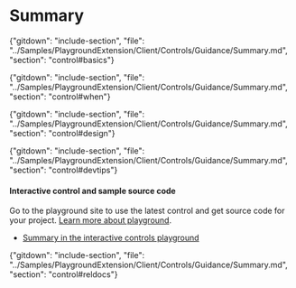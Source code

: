 ﻿# Summary

{"gitdown": "include-section", "file": "../Samples/PlaygroundExtension/Client/Controls/Guidance/Summary.md", "section": "control#basics"}

<!-- TODO get an IMAGE to embed here -->

<!-- TODO get an SAMPLE CODE to embed here -->

{"gitdown": "include-section", "file": "../Samples/PlaygroundExtension/Client/Controls/Guidance/Summary.md", "section": "control#when"}

{"gitdown": "include-section", "file": "../Samples/PlaygroundExtension/Client/Controls/Guidance/Summary.md", "section": "control#design"}

{"gitdown": "include-section", "file": "../Samples/PlaygroundExtension/Client/Controls/Guidance/Summary.md", "section": "control#devtips"}

#### Interactive control and sample source code
Go to the playground site to use the latest control and get source code for your project.  [Learn more about playground](./top-extensions-controls-playground.md).

*  <a href="https://ms.portal.azure.com/?Microsoft_Azure_Playground=true#blade/Microsoft_Azure_Playground/ControlsIndexBlade/Summary_create_Playground" target="_blank">Summary in the interactive controls playground</a>

 


{"gitdown": "include-section", "file": "../Samples/PlaygroundExtension/Client/Controls/Guidance/Summary.md", "section": "control#reldocs"}
